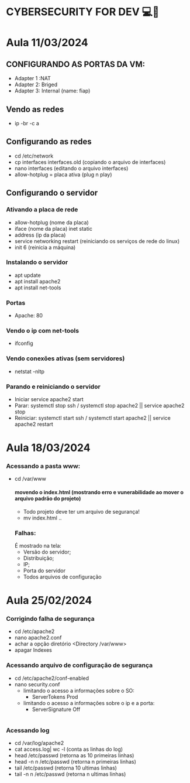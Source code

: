 # CYBERSECURITY FOR DEV 💻👾
# Aula 11/03/2024
## CONFIGURANDO AS PORTAS DA VM:
- Adapter 1 :NAT
- Adapter 2: Briged
- Adapter 3: Internal (name: fiap)
## Vendo as redes
- ip -br -c a
 
## Configurando as redes
- cd /etc/network
- cp interfaces interfaces.old (copiando o arquivo de interfaces)
- nano interfaces (editando o arquivo interfaces)
- allow-hotplug = placa ativa (plug n play)

## Configurando o servidor


### Ativando a placa de rede
- allow-hotplug (nome da placa)
- iface (nome da placa) inet static
- address (ip da placa)
- service networking restart (reiniciando os serviços de rede do linux)
- init 6 (reinicia a máquina)

### Instalando o servidor
- apt update
- apt install apache2
- apt install net-tools

### Portas
- Apache: 80

### Vendo o ip com net-tools
- ifconfig

### Vendo conexões ativas (sem servidores)
- netstat -nltp

### Parando e reiniciando o servidor
- Iniciar service apache2 start
- Parar: systemctl stop ssh / systemctl stop apache2 || service apache2 stop
- Reiniciar: systemctl start ssh / systemctl start apache2  || service apache2 restart

# Aula 18/03/2024
### Acessando a pasta www:
- cd /var/www
  #### movendo o index.html (mostrando erro e vunerabilidade ao mover o arquivo padrão do projeto)
  - Todo projeto deve ter um arquivo de segurança!
  - mv index.html ..
  ### Falhas:
  É mostrado na tela:
  - Versão do servidor;
  - Distribuição;
  - IP;
  - Porta do servidor
  - Todos arquivos de configuração

# Aula 25/02/2024
### Corrigindo falha de segurança
- cd /etc/apache2
- nano apache2.conf
- achar a opção diretório <Directory /var/www>
- apagar Indexes

### Acessando arquivo de configuração de segurança
- cd /etc/apache2/conf-enabled
- nano security.conf
  - limitando o acesso a informações sobre o SO:
    - ServerTokens Prod
  - limitando o acesso a informações sobre o ip e a porta:
    - ServerSignature Off
# 
### Acessando log
- cd /var/log/apache2
- cat access.log| wc -l (conta as linhas do log)
- head /etc/passwd (retorna as 10 primeiras linhas)
- head -n n /etc/passwd (retorna n primeiras linhas)
- tail /etc/passwd (retorna  10 ultimas linhas)
- tail -n n /etc/passwd (retorna n ultimas linhas)
